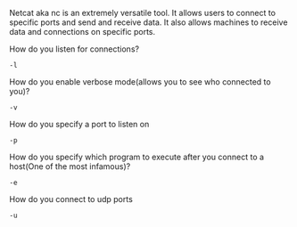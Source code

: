 Netcat aka nc is an extremely versatile tool. It allows users to connect to specific ports and send and receive data.
It also allows machines to receive data and connections on specific ports.

How do you listen for connections?

	-l
How do you enable verbose mode(allows you to see who connected to you)?

	-v
How do you specify a port to listen on

	-p
How do you specify which program to execute after you connect to a host(One of the most infamous)?

	-e
How do you connect to udp ports

	-u